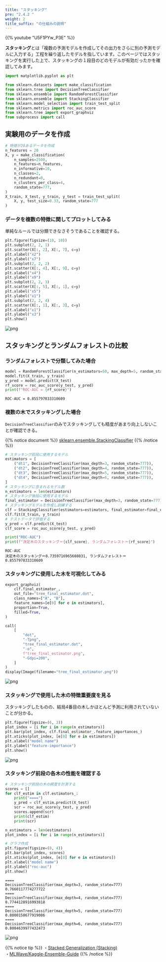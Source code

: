 ```yaml
---
title: "スタッキング"
pre: "2.4.2 "
weight: 2
title_suffix: "の仕組みの説明"
---
```


{{% youtube "U5F1PYw_P3E" %}}


<div class="pagetop-box">
    <p><b>スタッキング</b>とは「複数の予測モデルを作成してその出力をさらに別の予測モデルに入力する」工程を繰り返したモデルを指しています。このページではスタッキングを実行した上で、スタッキングの１段目のどのモデルが有効だったかを確認してみます。</p>
</div>

```python
import matplotlib.pyplot as plt

from sklearn.datasets import make_classification
from sklearn.tree import DecisionTreeClassifier
from sklearn.ensemble import RandomForestClassifier
from sklearn.ensemble import StackingClassifier
from sklearn.model_selection import train_test_split
from sklearn.metrics import roc_auc_score
from sklearn.tree import export_graphviz
from subprocess import call
```

## 実験用のデータを作成


```python
# 特徴が20あるデータを作成
n_features = 20
X, y = make_classification(
    n_samples=2500,
    n_features=n_features,
    n_informative=10,
    n_classes=2,
    n_redundant=0,
    n_clusters_per_class=4,
    random_state=777,
)
X_train, X_test, y_train, y_test = train_test_split(
    X, y, test_size=0.33, random_state=777
)
```

### データを複数の特徴に関してプロットしてみる
単純なルールでは分類できなさそうであることを確認する。


```python
plt.figure(figsize=(10, 10))
plt.subplot(2, 2, 1)
plt.scatter(X[:, 2], X[:, 7], c=y)
plt.xlabel("x2")
plt.ylabel("x7")
plt.subplot(2, 2, 2)
plt.scatter(X[:, 4], X[:, 9], c=y)
plt.xlabel("x4")
plt.ylabel("x9")
plt.subplot(2, 2, 3)
plt.scatter(X[:, 5], X[:, 1], c=y)
plt.xlabel("x5")
plt.ylabel("x1")
plt.subplot(2, 2, 4)
plt.scatter(X[:, 1], X[:, 3], c=y)
plt.xlabel("x1")
plt.ylabel("x3")
plt.show()
```


    
![png](/images/basic/ensemble/Stucking_files/Stucking_6_0.png)
    


## スタッキングとランダムフォレストの比較

### ランダムフォレストで分類してみた場合


```python
model = RandomForestClassifier(n_estimators=50, max_depth=5, random_state=777)
model.fit(X_train, y_train)
y_pred = model.predict(X_test)
rf_score = roc_auc_score(y_test, y_pred)
print(f"ROC-AUC = {rf_score}")
```

    ROC-AUC = 0.855797033310609


### 複数の木でスタッキングした場合
`DecisionTreeClassifier`のみでスタッキングしても精度があまり向上しないことが確認できる。

{{% notice document %}}
[sklearn.ensemble.StackingClassifier](https://scikit-learn.org/stable/modules/generated/sklearn.ensemble.StackingClassifier.html)
{{% /notice %}}


```python
# スタッキング前段に使用するモデル
estimators = [
    ("dt1", DecisionTreeClassifier(max_depth=3, random_state=777)),
    ("dt2", DecisionTreeClassifier(max_depth=4, random_state=777)),
    ("dt3", DecisionTreeClassifier(max_depth=5, random_state=777)),
    ("dt4", DecisionTreeClassifier(max_depth=6, random_state=777)),
]
# スタッキングに含まれるモデル数
n_estimators = len(estimators)
# スタッキング後段に使用するモデル
final_estimator = DecisionTreeClassifier(max_depth=3, random_state=777)
# スタッキングモデルを作成し訓練する
clf = StackingClassifier(estimators=estimators, final_estimator=final_estimator)
clf.fit(X_train, y_train)
# テストデータで評価する
y_pred = clf.predict(X_test)
clf_score = roc_auc_score(y_test, y_pred)

print("ROC-AUC")
print(f"決定木のスタッキング＝{clf_score}, ランダムフォレスト＝{rf_score}")
```

    ROC-AUC
    決定木のスタッキング＝0.7359716965608031, ランダムフォレスト＝0.855797033310609


### スタッキングに使用した木を可視化してみる


```python
export_graphviz(
    clf.final_estimator_,
    out_file="tree_final_estimator.dot",
    class_names=["A", "B"],
    feature_names=[e[0] for e in estimators],
    proportion=True,
    filled=True,
)

call(
    [
        "dot",
        "-Tpng",
        "tree_final_estimator.dot",
        "-o",
        f"tree_final_estimator.png",
        "-Gdpi=200",
    ]
)
display(Image(filename="tree_final_estimator.png"))
```


    
![png](/images/basic/ensemble/Stucking_files/Stucking_13_0.png)
    


### スタッキングで使用した木の特徴重要度を見る
スタッキングしたものの、結局4番目の木しかほとんど予測に利用されていないことが分かる。


```python
plt.figure(figsize=(6, 3))
plot_index = [i for i in range(n_estimators)]
plt.bar(plot_index, clf.final_estimator_.feature_importances_)
plt.xticks(plot_index, [e[0] for e in estimators])
plt.xlabel("model name")
plt.ylabel("feature-importance")
plt.show()
```


    
![png](/images/basic/ensemble/Stucking_files/Stucking_15_0.png)
    


### スタッキング前段の各木の性能を確認する


```python
# スタッキング前段の木の精度を計測する
scores = []
for clf_estim in clf.estimators_:
    print("====")
    y_pred = clf_estim.predict(X_test)
    scr = roc_auc_score(y_test, y_pred)
    scores.append(scr)
    print(clf_estim)
    print(scr)

n_estimators = len(estimators)
plot_index = [i for i in range(n_estimators)]

# グラフ作成
plt.figure(figsize=(8, 4))
plt.bar(plot_index, scores)
plt.xticks(plot_index, [e[0] for e in estimators])
plt.xlabel("model name")
plt.ylabel("roc-auc")
plt.show()
```

    ====
    DecisionTreeClassifier(max_depth=3, random_state=777)
    0.7660117774277722
    ====
    DecisionTreeClassifier(max_depth=4, random_state=777)
    0.7744128916993818
    ====
    DecisionTreeClassifier(max_depth=5, random_state=777)
    0.8000158677919086
    ====
    DecisionTreeClassifier(max_depth=6, random_state=777)
    0.8084639977432473



    
![png](/images/basic/ensemble/Stucking_files/Stucking_17_1.png)
    


{{% notice tip %}}
・[Stacked Generalization (Stacking)](http://machine-learning.martinsewell.com/ensembles/stacking/)<br/>
・[MLWave/Kaggle-Ensemble-Guide](https://github.com/MLWave/Kaggle-Ensemble-Guide)
{{% /notice %}}

